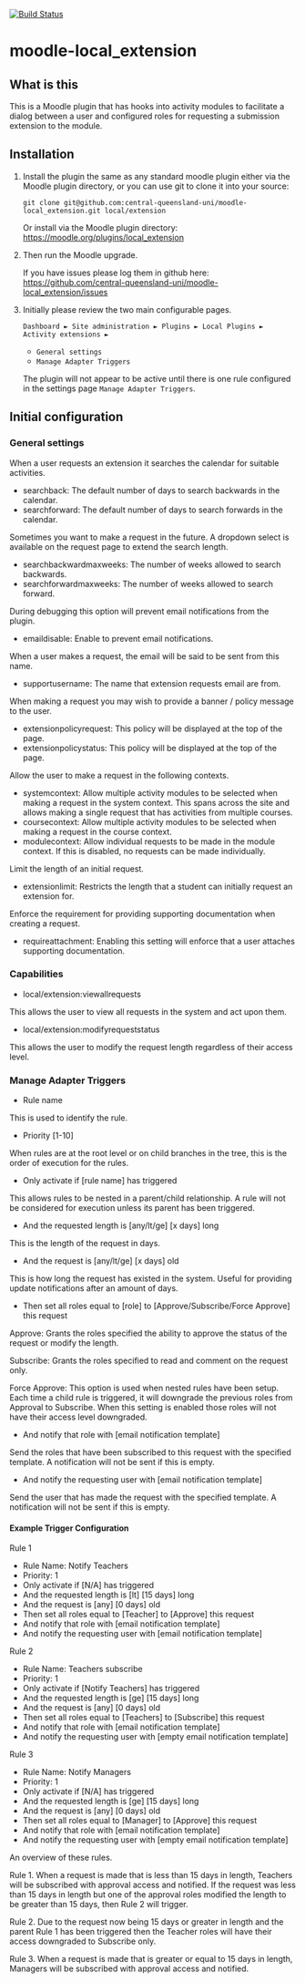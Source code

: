 [![Build Status](https://travis-ci.org/central-queensland-uni/moodle-local_extension.svg?branch=master)](https://travis-ci.org/central-queensland-uni/moodle-local_extension)

moodle-local_extension
======================
 
What is this
------------

This is a Moodle plugin that has hooks into activity modules to facilitate a dialog 
between a user and configured roles for requesting a submission extension to the module.

Installation
------------

1. Install the plugin the same as any standard moodle plugin either via the
Moodle plugin directory, or you can use git to clone it into your source:

    `git clone git@github.com:central-queensland-uni/moodle-local_extension.git local/extension`

    Or install via the Moodle plugin directory:
    https://moodle.org/plugins/local_extension

1. Then run the Moodle upgrade.

    If you have issues please log them in github here:
    https://github.com/central-queensland-uni/moodle-local_extension/issues

1. Initially please review the two main configurable pages.

    `Dashboard ► Site administration ► Plugins ► Local Plugins ► Activity extensions ►`
    - `General settings`
    - `Manage Adapter Triggers`

    The plugin will not appear to be active until there is one rule configured 
    in the settings page `Manage Adapter Triggers`.

Initial configuration
---------------------

### General settings ###

When a user requests an extension it searches the calendar for suitable activities. 

- searchback: The default number of days to search backwards in the calendar.
- searchforward: The default number of days to search forwards in the calendar.

Sometimes you want to make a request in the future. A dropdown select is available 
on the request page to extend the search length.

- searchbackwardmaxweeks: The number of weeks allowed to search backwards.
- searchforwardmaxweeks: The number of weeks allowed to search forward.

During debugging this option will prevent email notifications from the plugin.

- emaildisable: Enable to prevent email notifications.

When a user makes a request, the email will be said to be sent from this name.

- supportusername: The name that extension requests email are from.

When making a request you may wish to provide a banner / policy message to the user.

- extensionpolicyrequest: This policy will be displayed at the top of the page.
- extensionpolicystatus: This policy will be displayed at the top of the page.

Allow the user to make a request in the following contexts.

- systemcontext: Allow multiple activity modules to be selected when making a request in the system context. 
This spans across the site and allows making a single request that has activities from multiple courses.
- coursecontext: Allow multiple activity modules to be selected when making a request in the course context.
- modulecontext: Allow individual requests to be made in the module context. 
If this is disabled, no requests can be made individually.

Limit the length of an initial request.

- extensionlimit: Restricts the length that a student can initially request an extension for.

Enforce the requirement for providing supporting documentation when creating a request.

- requireattachment: Enabling this setting will enforce that a user attaches supporting documentation.

### Capabilities ###

- local/extension:viewallrequests

This allows the user to view all requests in the system and act upon them.

- local/extension:modifyrequeststatus

This allows the user to modify the request length regardless of their access level.

### Manage Adapter Triggers ###

- Rule name

This is used to identify the rule.

- Priority [1-10]

When rules are at the root level or on child branches in the tree, this is the order of execution for the rules.

- Only activate if [rule name] has triggered

This allows rules to be nested in a parent/child relationship. A rule will not be considered for execution unless its parent has been triggered.

- And the requested length is [any/lt/ge] [x days] long

This is the length of the request in days.

- And the request is [any/lt/ge] [x days] old

This is how long the request has existed in the system. Useful for providing update notifications after an amount of days.

- Then set all roles equal to [role] to [Approve/Subscribe/Force Approve] this request

Approve: Grants the roles specified the ability to approve the status of the request or modify the length.

Subscribe: Grants the roles specified to read and comment on the request only.

Force Approve: This option is used when nested rules have been setup. Each time a child rule is triggered, it will downgrade the previous roles from Approval to Subscribe. When this setting is enabled those roles will not have their access level downgraded.

- And notify that role with [email notification template]

Send the roles that have been subscribed to this request with the specified template. A notification will not be sent if this is empty.

- And notify the requesting user with [email notification template]

Send the user that has made the request with the specified template. A notification will not be sent if this is empty.

#### Example Trigger Configuration ####

Rule 1
- Rule Name: Notify Teachers
- Priority: 1
- Only activate if [N/A] has triggered
- And the requested length is [lt] [15 days] long
- And the request is [any] [0 days] old
- Then set all roles equal to [Teacher] to [Approve] this request
- And notify that role with [email notification template]
- And notify the requesting user with [email notification template]

Rule 2
- Rule Name: Teachers subscribe
- Priority: 1
- Only activate if [Notify Teachers] has triggered
- And the requested length is [ge] [15 days] long
- And the request is [any] [0 days] old
- Then set all roles equal to [Teachers] to [Subscribe] this request
- And notify that role with [email notification template]
- And notify the requesting user with [empty email notification template]

Rule 3
- Rule Name: Notify Managers
- Priority: 1
- Only activate if [N/A] has triggered
- And the requested length is [ge] [15 days] long
- And the request is [any] [0 days] old
- Then set all roles equal to [Manager] to [Approve] this request
- And notify that role with [email notification template]
- And notify the requesting user with [empty email notification template]

An overview of these rules.

Rule 1. When a request is made that is less than 15 days in length, Teachers will be subscribed with approval access and notified. 
If the request was less than 15 days in length but one of the approval roles modified the length to be greater than 15 days, then Rule 2 will trigger.

Rule 2. Due to the request now being 15 days or greater in length and the parent Rule 1 has been triggered then the Teacher roles will have their access downgraded to Subscribe only.

Rule 3. When a request is made that is greater or equal to 15 days in length, Managers will be subscribed with approval access and notified.
